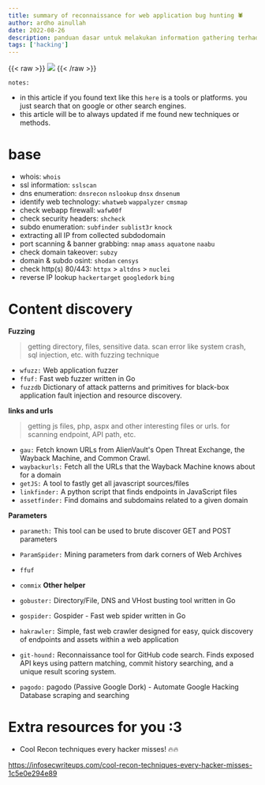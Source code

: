 ```yaml
---
title: summary of reconnaissance for web application bug hunting 🕷 
author: ardho ainullah
date: 2022-08-26
description: panduan dasar untuk melakukan information gathering terhadap web application sebagai awalan untuk melakukan bug hunting
tags: ['hacking']
---
```


{{< raw >}}
<img src="https://images.unsplash.com/photo-1562813733-b31f71025d54?ixlib=rb-1.2.1&ixid=MnwxMjA3fDB8MHxwaG90by1wYWdlfHx8fGVufDB8fHx8&auto=format&fit=crop&w=869&q=80">
{{< /raw >}}


`notes: `

- in this article if you found text like this `here` is a tools or platforms. you just search that on google or other search engines.
- this article will be to always updated if me found new techniques or methods.


# base

- whois: `whois`
- ssl information: `sslscan`
- dns enumeration: `dnsrecon` `nslookup` `dnsx` `dnsenum`
- identify web technology: `whatweb` `wappalyzer` `cmsmap`
- check webapp firewall: `wafw00f`
- check security headers: `shcheck`
- subdo enumeration: `subfinder` `sublist3r` `knock`
- extracting all IP from collected subdodomain
- port scanning & banner grabbing: `nmap` `amass` `aquatone` `naabu`
- check domain takeover: `subzy`
- domain & subdo osint: `shodan` `censys`
- check http(s) 80/443: `httpx` > `altdns` > `nuclei`
- reverse IP lookup `hackertarget` `googledork` `bing`

# Content discovery

**Fuzzing**

> getting directory, files, sensitive data.
> scan error like system crash, sql injection, etc.
> with fuzzing technique

- `wfuzz:` Web application fuzzer
- `ffuf:` Fast web fuzzer written in Go
- `fuzzdb` Dictionary of attack patterns and primitives for black-box application fault injection and resource discovery.

**links and urls**

> getting js files, php, aspx and other interesting files or urls.
> for scanning endpoint, API path, etc.

- `gau:` Fetch known URLs from AlienVault's Open Threat Exchange, the Wayback Machine, and Common Crawl.
- `waybackurls:` Fetch all the URLs that the Wayback Machine knows about for a domain
- `getJS:` A tool to fastly get all javascript sources/files
- `linkfinder:` A python script that finds endpoints in JavaScript files
- `assetfinder:` Find domains and subdomains related to a given domain


**Parameters**

- `parameth:` This tool can be used to brute discover GET and POST parameters
- `ParamSpider:` Mining parameters from dark corners of Web Archives
- `ffuf`
- `commix`
**Other helper**

- `gobuster:` Directory/File, DNS and VHost busting tool written in Go
- `gospider:` Gospider - Fast web spider written in Go
- `hakrawler:` Simple, fast web crawler designed for easy, quick discovery of endpoints and assets within a web application
- `git-hound:` Reconnaissance tool for GitHub code search. Finds exposed API keys using pattern matching, commit history searching, and a unique result scoring system.
- `pagodo:` pagodo (Passive Google Dork) - Automate Google Hacking Database scraping and searching


# Extra resources for you :3

- Cool Recon techniques every hacker misses! 🔥🔥

https://infosecwriteups.com/cool-recon-techniques-every-hacker-misses-1c5e0e294e89
